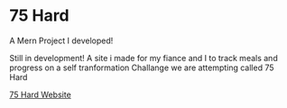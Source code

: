 # 75 Hard

A Mern Project I developed!

Still in development! A site i made for my fiance and I to track meals and progress on a self tranformation Challange we are attempting called 75 Hard

<a href='https://54.237.115.173'> 75 Hard Website </a>
